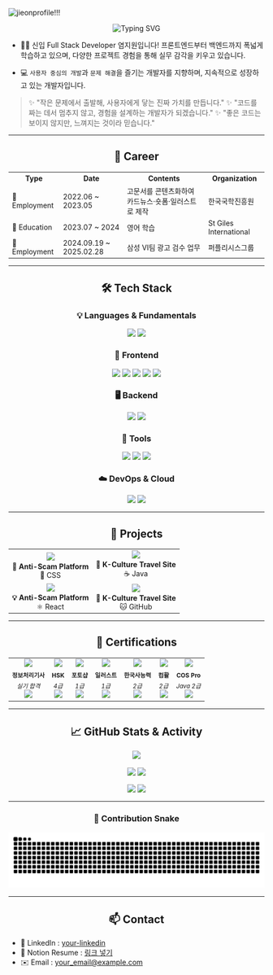 <!-- 헤더 (멋진 상단 배너) -->

![jieonprofile!!!](https://github.com/user-attachments/assets/614ca2aa-66bc-4f8d-8946-d0594742542c)

<div align="center">
  <img src="https://readme-typing-svg.demolab.com?font=Noto+Sans+KR&weight=700&size=25&duration=3000&pause=1000&color=000000&center=true&vCenter=true&width=500&lines=Hi+!+I'm+Jiwon+Yeom!;I'm+a+Full+Stack+Developer." alt="Typing SVG" />
</div>


- 🧑‍💻 신입 Full Stack Developer 염지원입니다!
  프론트엔드부터 백엔드까지 폭넓게 학습하고 있으며, 다양한 프로젝트 경험을 통해 실무 감각을 키우고 있습니다.

- 💻 `사용자 중심의 개발`과 `문제 해결`을 즐기는 개발자를 지향하며, 지속적으로 성장하고 있는 개발자입니다. 

> ✨ "작은 문제에서 출발해, 사용자에게 닿는 진짜 가치를 만듭니다."
> ✨ "코드를 짜는 데서 멈추지 않고, 경험을 설계하는 개발자가 되겠습니다."
> ✨ "좋은 코드는 보이지 않지만, 느껴지는 것이라 믿습니다."
---

<h2 align="center">💼 Career</h2>

<table align="center">
  <tr>
    <th>Type</th>
    <th>Date</th>
    <th>Contents</th>
    <th>Organization</th>
  </tr>
  <tr>
    <td>📝 Employment</td>
    <td>2022.06 ~ 2023.05</td>
    <td>고문서를 콘텐츠화하여 카드뉴스·숏폼·일러스트로 제작</td>
    <td>한국국학진흥원</td>
  </tr>
  <tr>
    <td>📘 Education</td>
    <td>2023.07 ~ 2024</td>
    <td>영어 학습</td>
    <td>St Giles International</td>
  </tr>
  <tr>
    <td>📝 Employment</td>
    <td>2024.09.19 ~ 2025.02.28</td>
    <td>삼성 VI팀 광고 검수 업무</td>
    <td>퍼플리시스그룹</td>
  </tr>
</table>

---

<h2 align="center">🛠️ Tech Stack</h2>

<h3 align="center">💡 Languages & Fundamentals</h3>
<p align="center">
  <img src="https://img.shields.io/badge/Java-007396?style=for-the-badge&logo=java&logoColor=white"/>
  <img src="https://img.shields.io/badge/Python-3776AB?style=for-the-badge&logo=python&logoColor=white"/>
</p>

<h3 align="center">🎨 Frontend</h3>
<p align="center">
  <img src="https://img.shields.io/badge/HTML5-E34F26?style=for-the-badge&logo=html5&logoColor=white"/>
  <img src="https://img.shields.io/badge/CSS3-1572B6?style=for-the-badge&logo=css3&logoColor=white"/>
  <img src="https://img.shields.io/badge/JavaScript-F7DF1E?style=for-the-badge&logo=javascript&logoColor=black"/>
  <img src="https://img.shields.io/badge/jQuery-0769AD?style=for-the-badge&logo=jquery&logoColor=white"/>
  <img src="https://img.shields.io/badge/React-61DAFB?style=for-the-badge&logo=react&logoColor=black"/>
</p>

<h3 align="center">🖥 Backend</h3>
<p align="center">
  <img src="https://img.shields.io/badge/Spring-6DB33F?style=for-the-badge&logo=spring&logoColor=white"/>
  <img src="https://img.shields.io/badge/MySQL-4479A1?style=for-the-badge&logo=mysql&logoColor=white"/>
</p>

<h3 align="center">🧰 Tools</h3>
<p align="center">
  <img src="https://img.shields.io/badge/Git-F05032?style=for-the-badge&logo=git&logoColor=white"/>
  <img src="https://img.shields.io/badge/GitHub-181717?style=for-the-badge&logo=github&logoColor=white"/>
  <img src="https://img.shields.io/badge/VS_Code-007ACC?style=for-the-badge&logo=visualstudiocode&logoColor=white"/>
</p>

<h3 align="center">☁️ DevOps & Cloud</h3>
<p align="center">
  <img src="https://img.shields.io/badge/Docker-2496ED?style=for-the-badge&logo=docker&logoColor=white"/>
  <img src="https://img.shields.io/badge/Amazon_AWS-232F3E?style=for-the-badge&logo=amazonaws&logoColor=white"/>
</p>

---


<h2 align="center">🧩 Projects</h2>

<table align="center">
  <tr>
    <td align="center">
      <img src="https://github-readme-stats.vercel.app/api/pin/?username=jiwon1116&repo=anti-scam-platform" />
      <br/>
      <strong>🧠 Anti-Scam Platform</strong><br/>
      🧷 CSS<br/>
    </td>
    <td align="center">
      <img src="https://github-readme-stats.vercel.app/api/pin/?username=jiwon1116&repo=k-culture-travel-site" />
      <br/>
      <strong>🚀 K-Culture Travel Site</strong><br/>
      ☕ Java<br/>
    </td>
  </tr>
  <tr>
    <td align="center">
      <img src="https://github-readme-stats.vercel.app/api/pin/?username=jiwon1116&repo=anti-scam-platform" />
      <br/>
      <strong>💡 Anti-Scam Platform</strong><br/>
      ⚛️ React<br/>
    </td>
    <td align="center">
      <img src="https://github-readme-stats.vercel.app/api/pin/?username=jiwon1116&repo=k-culture-travel-site" />
      <br/>
      <strong>🔧 K-Culture Travel Site</strong><br/>
      🐱 GitHub<br/>
    </td>
  </tr>
</table>

---


<h2 align="center">📜 Certifications</h2>

<table align="center">
  <tr>
    <td align="center">
      <img src="https://img.icons8.com/ios-filled/50/knowledge-sharing.png" width="40" /><br/>
      <sub><b>정보처리기사</b><br/><i>실기 합격</i></sub><br/>
      <img src="https://github-profile-trophy.vercel.app/?username=jiwon1116&title=Hyper%20Committer&theme=flat&no-bg=true&no-frame=true" width="90"/>
    </td>
    <td align="center">
      <img src="https://img.icons8.com/office/40/china.png" width="40" /><br/>
      <sub><b>HSK</b><br/><i>4급</i></sub><br/>
      <img src="https://github-profile-trophy.vercel.app/?username=jiwon1116&title=Many%20Friends&theme=flat&no-bg=true&no-frame=true" width="90"/>
    </td>
    <td align="center">
      <img src="https://cdn.jsdelivr.net/gh/devicons/devicon/icons/photoshop/photoshop-plain.svg" width="40" /><br/>
      <sub><b>포토샵</b><br/><i>1급</i></sub><br/>
      <img src="https://github-profile-trophy.vercel.app/?username=jiwon1116&title=First%20Repository&theme=flat&no-bg=true&no-frame=true" width="90"/>
    </td>
    <td align="center">
      <img src="https://cdn.jsdelivr.net/gh/devicons/devicon/icons/illustrator/illustrator-plain.svg" width="40" /><br/>
      <sub><b>일러스트</b><br/><i>1급</i></sub><br/>
      <img src="https://github-profile-trophy.vercel.app/?username=jiwon1116&title=First%20Pull&theme=flat&no-bg=true&no-frame=true" width="90"/>
    </td>
    <td align="center">
      <img src="https://img.icons8.com/fluency/48/language-skill.png" width="40" /><br/>
      <sub><b>한국사능력</b><br/><i>2급</i></sub><br/>
      <img src="https://github-profile-trophy.vercel.app/?username=jiwon1116&title=Middle%20Star&theme=flat&no-bg=true&no-frame=true" width="90"/>
    </td>
    <td align="center">
      <img src="https://img.icons8.com/color/48/ms-excel.png" width="40" /><br/>
      <sub><b>컴활</b><br/><i>2급</i></sub><br/>
      <img src="https://github-profile-trophy.vercel.app/?username=jiwon1116&title=Unknown&theme=flat&no-bg=true&no-frame=true" width="90"/>
    </td>
    <td align="center">
      <img src="https://cdn.jsdelivr.net/gh/devicons/devicon/icons/java/java-original.svg" width="40" /><br/>
      <sub><b>COS Pro</b><br/><i>Java 2급</i></sub><br/>
      <img src="https://github-profile-trophy.vercel.app/?username=jiwon1116&title=First%20Repository&theme=flat&no-bg=true&no-frame=true" width="90"/>
    </td>
  </tr>
</table>

---

<h2 align="center">📈 GitHub Stats & Activity</h2>

<p align="center">
  <img src="https://github-profile-summary-cards.vercel.app/api/cards/profile-details?username=jiwon1116&theme=default" />
</p>

<p align="center">
  <img src="https://github-profile-summary-cards.vercel.app/api/cards/repos-per-language?username=jiwon1116&theme=default" />
  <img src="https://github-profile-summary-cards.vercel.app/api/cards/most-commit-language?username=jiwon1116&theme=default" />
</p>

<p align="center">
  <img src="https://github-profile-summary-cards.vercel.app/api/cards/stats?username=jiwon1116&theme=default" />
  <img src="https://github-profile-summary-cards.vercel.app/api/cards/productive-time?username=jiwon1116&theme=default&utcOffset=9" />
</p>

---

<h3 align="center">🐍 Contribution Snake</h3>

<p align="center">
  <img src="https://github.com/jiwon1116/jiwon1116/blob/output/github-contribution-grid-snake.svg" />
</p>

---





<h2 align="center">📫 Contact</h2>

- 💼 LinkedIn : [your-linkedin](https://linkedin.com/in/yourprofile)
- 📝 Notion Resume : [링크 넣기](#)
- ✉️ Email : your_email@example.com




